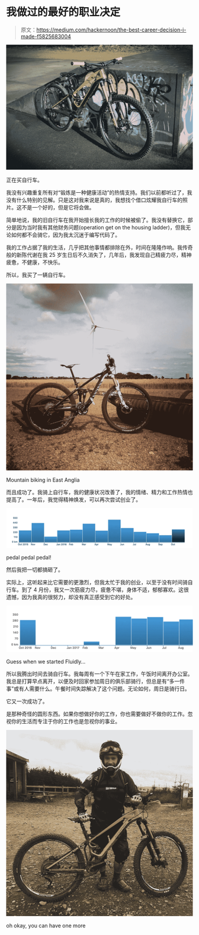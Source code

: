 # 我做过的最好的职业决定

> 原文：<https://medium.com/hackernoon/the-best-career-decision-i-made-f5825683004>

![](img/7d88c1e4abafe7ea369a64355275afe6.png)

正在买自行车。

我没有兴趣重复所有对“锻炼是一种健康活动”的热情支持。我们以前都听过了，我没有什么特别的见解。只是这对我来说是真的，我想找个借口炫耀我自行车的照片。这不是一个好的，但是它将会做。

简单地说，我的旧自行车在我开始擅长我的工作的时候被偷了。我没有替换它，部分是因为当时我有其他财务问题(operation get on the housing ladder)，但我无论如何都不会骑它，因为我太沉迷于编写代码了。

我的工作占据了我的生活，几乎把其他事情都排除在外，时间在隆隆作响。我传奇般的新陈代谢在我 25 岁生日后不久消失了，几年后，我发现自己精疲力尽，精神疲惫，不健康，不快乐。

所以，我买了一辆自行车。

![](img/cf511a7bc6c539c1a6092f003a74348e.png)

Mountain biking in East Anglia

而且成功了。我骑上自行车，我的健康状况改善了，我的情绪、精力和工作热情也提高了。一年后，我觉得精神焕发，可以再次尝试创业了。

![](img/c135b2dc9cbcd3eee502a89017bcaf26.png)

pedal pedal pedal!

然后我把一切都搞砸了。

实际上，这听起来比它需要的更激烈，但我太忙于我的创业，以至于没有时间骑自行车。到了 4 月份，我又一次筋疲力尽，疲惫不堪，身体不适，郁郁寡欢。这很遗憾，因为我真的很努力，却没有真正感受到它的好处。

![](img/ec2cba4ad35f8a47c55d1e26c536c191.png)

Guess when we started Fluidly…

所以我腾出时间去骑自行车。我每周有一个下午在家工作，午饭时间离开办公室。我总是打算早点离开，以便及时回家参加周日的俱乐部骑行，但总是有“多一件事”或有人需要什么。午餐时间失踪解决了这个问题。无论如何，周日是骑行日。

它又一次成功了。

是那种奇怪的圆形东西。如果你想做好你的工作，你也需要做好不做你的工作。忽视你的生活而专注于你的工作也是忽视你的事业。

![](img/a97cdccc37af208ebbbf18676805a90f.png)

oh okay, you can have one more